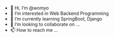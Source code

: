 - 👋 Hi, I’m @womyo
- 👀 I’m interested in Web Backend Programming
- 🌱 I’m currently learning SpringBoot, Django
- 💞️ I’m looking to collaborate on ...
- 📫 How to reach me ...

<!---
womyo/womyo is a ✨ special ✨ repository because its `README.md` (this file) appears on your GitHub profile.
You can click the Preview link to take a look at your changes.
--->
